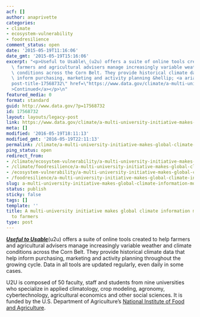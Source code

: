 ```yaml
---
acf: []
author: anaprivette
categories:
- climate
- ecosystem-vulnerability
- foodresilience
comment_status: open
date: '2015-05-19T11:16:06'
date_gmt: '2015-05-19T15:16:06'
excerpt: "<p>Useful to Usable\_(u2u) offers a suite of online tools created to help\
  \ farmers and agricultural advisers manage increasingly variable weather and climate\
  \ conditions across the Corn Belt. They provide historical climate data that help\
  \ inform purchasing, marketing and activity planning &hellip; <a aria-describedby=\"\
  post-title-17568732\" href=\"https://www.data.gov/climate/a-multi-university-initiative-makes-global-climate-information-more-accesible-to-farmers/\"\
  >Continued</a></p>\n"
featured_media: 0
format: standard
guid: http://www.data.gov/?p=17568732
id: 17568732
layout: layouts/legacy-post
link: https://www.data.gov/climate/a-multi-university-initiative-makes-global-climate-information-more-accesible-to-farmers/
meta: []
modified: '2016-05-19T18:11:13'
modified_gmt: '2016-05-19T22:11:13'
permalink: /climate/a-multi-university-initiative-makes-global-climate-information-more-accesible-to-farmers/
ping_status: open
redirect_from:
- /climate/ecosystem-vulnerability/a-multi-university-initiative-makes-global-climate-information-more-accesible-to-farmers/
- /climate/foodresilience/a-multi-university-initiative-makes-global-climate-information-more-accesible-to-farmers/
- /ecosystem-vulnerability/a-multi-university-initiative-makes-global-climate-information-more-accesible-to-farmers/
- /foodresilience/a-multi-university-initiative-makes-global-climate-information-more-accesible-to-farmers/
slug: a-multi-university-initiative-makes-global-climate-information-more-accesible-to-farmers
status: publish
sticky: false
tags: []
template: ''
title: A multi-university initiative makes global climate information more accesible
  to farmers
type: post
---
```

[***Useful to Usable***](https://mygeohub.org/groups/u2u)(u2u) offers a suite of online tools created to help farmers and agricultural advisers manage increasingly variable weather and climate conditions across the Corn Belt. They provide historical climate data that help inform purchasing, marketing and activity planning throughout the growing cycle. Data in all tools are updated regularly, even daily in some cases.


U2U is composed of 50 faculty, staff and students from nine universities who specialize in applied climatology, crop modeling, agronomy, cybertechnology, agricultural economics and other social sciences. It is funded by the U.S. Department of Agriculture’s [National Institute of Food and Agriculture](http://nifa.usda.gov/).


